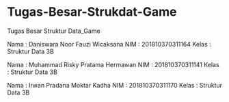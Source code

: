 # Tugas-Besar-Strukdat-Game
Tugas Besar Struktur Data_Game

Nama : Daniswara Noor Fauzi Wicaksana
NIM  : 201810370311164
Kelas : Struktur Data 3B

Nama : Muhammad Risky Pratama Hermawan
NIM  : 201810370311141
Kelas : Struktur Data 3B

Nama : Irwan Pradana Moktar Kadha
NIM  : 201810370311170
Kelas : Struktur Data 3B
